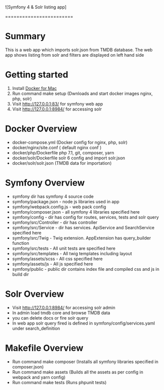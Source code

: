 ![Symfony 4 & Solr listing app]

========================

# Summary

This is a web app which imports solr.json from TMDB database.
The web app shows listing from solr and filters are displayed on left hand side 


# Getting started

1. Install [Docker for Mac](https://www.docker.com/)
1. Run command make setup (Dwnloads and start docker images nginx, php, solr)
1. Visit http://127.0.0.1:83/ for symfony web app
1. Visit http://127.0.0.1:8984/ for accessing solr


# Docker Overview

* docker-compose.yml (Docker config for nginx, php, solr)
* docker/nginx/site.conf ( default nginx conf )
* docker/php/Dockerfile php 7.1, git, composer, yarn 
* docker/solr/Dockerfile solr 6 config and import solr.json
* docker/solr/solr.json (TMDB data for importation)



# Symfony Overview

* symfony dir has symfony 4 source code 
* symfony/package.json - node js libraries used in app
* symfony/webpack.config.js - web pack config
* symfony/composer.json - all symfony 4 libraries specified here 
* symfony/config - dir has config for routes, services, tests and solr query
* symfony/src/Controller - dir has controller
* symfony/src/Service - dir has services. ApiService and SearchService specified here
* symfony/src/Twig - Twig extension. AppExtension has query_builder function
* symfony/src/tests - All unit tests are specified here
* symfony/src/templates - All twig templates including layout
* symfony/assets/scss - All css specified here
* symfony/assets/js - All js specified here
* symfony/public - public dir contains index file and compiled css and js in build dir


# Solr Overview

* Visit http://127.0.0.1:8984/ for accessing solr admin
* In admin load tmdb core and browse TMDB data
* you can delete docs or fire solr query
* In web app solr query fired is defined in symfony/config/services.yaml under search_definition


# Makefile Overview

* Run command make composer (Installs all symfony libraries specified in composer.json)
* Run command make assets (Builds all the assets as per config in webpack and yarn config)
* Run command make tests (Runs phpunit tests)



